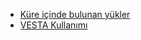 
* [Küre içinde bulunan yükler](https://bsalmankurt.github.io/charged_balls.html)
* [VESTA Kullanımı](https://bsalmankurt.github.io/vesta.html)
